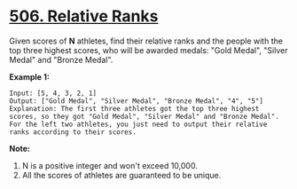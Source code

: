 # [506. Relative Ranks](https://leetcode.com/problems/relative-ranks/)

Given scores of **N** athletes, find their relative ranks and the people with the top three highest scores, who will be awarded medals: "Gold Medal", "Silver Medal" and "Bronze Medal".

**Example 1:**

    Input: [5, 4, 3, 2, 1]
    Output: ["Gold Medal", "Silver Medal", "Bronze Medal", "4", "5"]
    Explanation: The first three athletes got the top three highest scores, so they got "Gold Medal", "Silver Medal" and "Bronze Medal".
    For the left two athletes, you just need to output their relative ranks according to their scores.

**Note:**

1. N is a positive integer and won't exceed 10,000.
2. All the scores of athletes are guaranteed to be unique.
